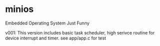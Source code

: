 minios
======

Embedded Operating System Just Funny

v001:
    This version includes basic task scheduler, high serivce routine for device interrupt and timer.
    see app/app.c for test
